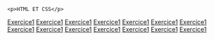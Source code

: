 <!DOCTYPE html>
<html lang="en">
<head>
    <meta charset="UTF-8">
    <meta name="viewport" content="width=device-width, initial-scale=1.0">
    <meta http-equiv="X-UA-Compatible" content="ie=edge">
</head>
<body>
    
    <p>HTML ET CSS</p>
    
  <a href="https://patre64.github.io/Exercices/Cours-HTML-CSS/exo1_html/Exercice1.html">Exercice1</a>
  <a href="https://patre64.github.io/Exercices/Cours-HTML-CSS/exo1_html/Exercice2.html">Exercice1</a>
  <a href="https://patre64.github.io/Exercices/Cours-HTML-CSS/exo1_html/Exercice3.html">Exercice1</a>
  <a href="https://patre64.github.io/Exercices/Cours-HTML-CSS/exo1_html/Exercice3.html">Exercice1</a>
  <a href="https://patre64.github.io/Exercices/Cours-HTML-CSS/exo1_html/Exercice3.html">Exercice1</a>
  <a href="https://patre64.github.io/Exercices/Cours-HTML-CSS/exo1_html/Exercice3.html">Exercice1</a>
  <a href="https://patre64.github.io/Exercices/Cours-HTML-CSS/exo1_html/Exercice3.html">Exercice1</a>
  <a href="https://patre64.github.io/Exercices/Cours-HTML-CSS/exo1_html/Exercice3.html">Exercice1</a>
  <a href="https://patre64.github.io/Exercices/Cours-HTML-CSS/exo1_html/Exercice3.html">Exercice1</a>
  <a href="https://patre64.github.io/Exercices/Cours-HTML-CSS/exo1_html/Exercice3.html">Exercice1</a>
  <a href="https://patre64.github.io/Exercices/Cours-HTML-CSS/exo1_html/Exercice3.html">Exercice1</a>
  <a href="https://patre64.github.io/Exercices/Cours-HTML-CSS/exo1_html/Exercice3.html">Exercice1</a>
  <a href="https://patre64.github.io/Exercices/Cours-HTML-CSS/exo1_html/Exercice3.html">Exercice1</a>
  <a href="https://patre64.github.io/Exercices/Cours-HTML-CSS/exo1_html/Exercice3.html">Exercice1</a>
   
   
  <body>
  </html>
